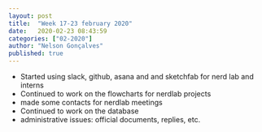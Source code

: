 ```yaml
---
layout: post
title:  "Week 17-23 february 2020"
date:   2020-02-23 08:43:59
categories: ["02-2020"]
author: "Nelson Gonçalves"
published: true
---
```


* Started using slack, github, asana and and sketchfab for nerd lab and interns
* Continued to work on the flowcharts for nerdlab projects
* made some contacts for nerdlab meetings
* Continued to work on the database
* administrative issues: official documents, replies, etc.
